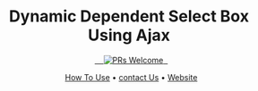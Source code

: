 <h1 align="center">Dynamic Dependent Select Box Using Ajax</h1>

<p align="center">
  <a href="http://aburayhan.net">
    <img src="https://play.google.com/store/apps/details?id=com.aburayhan.hifzhafiziquran_15lines" alt="PRs Welcome">
  </a>
</p>
<p align="center">
  <a href="https://play.google.com/store/apps/details?id=com.aburayhan.hifzhafiziquran_15lines">How To Use</a> • <a href="https://play.google.com/store/apps/details?id=com.aburayhan.hifzhafiziquran_15lines">contact Us</a> • <a href="https://all-feqh.com">Website</a> 
</p>


